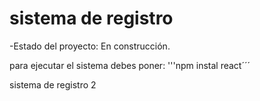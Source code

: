 <h1>sistema de registro </h1> 

-Estado del proyecto: En construcción.

para ejecutar el sistema debes poner:
'''npm instal react´´´

sistema de registro 2
